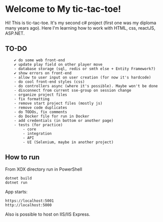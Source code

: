 # Welcome to My tic-tac-toe!

Hi! This is tic-tac-toe. It's my second c# project (first one was my diploma many years ago). 
Here I'm learning how to work with HTML, css, reactJS, ASP.NET.

## TO-DO 
		✔ do some web front-end
		✔ update play field on other player move
		- database storage (sql, redis or smth else + Entity Framework?)
		✔ show errors on front-end
		- allow to user input on user creation (for now it's hardcode)
		- do cool front-end styles (css)
		- do controllers async (where it's possible). Maybe won't be done
		- disconnect from current sse-group on session change
		- organize project files
		- fix formatting
		- remove start project files (mostly js)
		- remove code duplicates
		- do TODOs, fix comments
		- do Docker file for run in Docker
		- add credentials (in bottom or another page)
		- tests (for practice)
			- core
			- integration
			- API
			- UI (Selenium, maybe in another project)
## How to run
From XOX directory run in PowerShell
```
dotnet build
dotnet run
```
App starts:
```
https://localhost:5001
http://localhost:5000
```
Also is possible to host on IIS/IIS Express.
